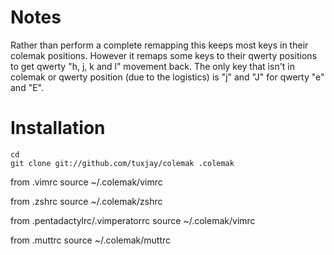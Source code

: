 # Notes
Rather than perform a complete remapping this keeps most keys in their colemak positions. However it remaps some keys to their qwerty positions to get qwerty "h, j, k and l" movement back. The only key that isn't in colemak or qwerty position (due to the logistics) is "j" and "J" for qwerty "e" and "E".

# Installation
    cd
    git clone git://github.com/tuxjay/colemak .colemak

from .vimrc
    source ~/.colemak/vimrc

from .zshrc
    source ~/.colemak/zshrc

from .pentadactylrc/.vimperatorrc
    source ~/.colemak/vimrc

from .muttrc
    source ~/.colemak/muttrc
